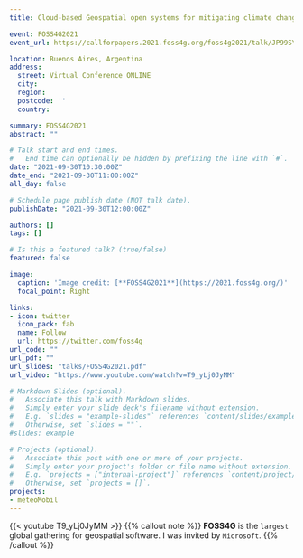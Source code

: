 ```yaml
---
title: Cloud-based Geospatial open systems for mitigating climate change research directions, challenges, and future perspectives

event: FOSS4G2021
event_url: https://callforpapers.2021.foss4g.org/foss4g2021/talk/JP99SY/index.html

location: Buenos Aires, Argentina
address:
  street: Virtual Conference ONLINE
  city: 
  region: 
  postcode: ''
  country: 

summary: FOSS4G2021
abstract: ""

# Talk start and end times.
#   End time can optionally be hidden by prefixing the line with `#`.
date: "2021-09-30T10:30:00Z"
date_end: "2021-09-30T11:00:00Z"
all_day: false

# Schedule page publish date (NOT talk date).
publishDate: "2021-09-30T12:00:00Z"

authors: []
tags: []

# Is this a featured talk? (true/false)
featured: false

image:
  caption: 'Image credit: [**FOSS4G2021**](https://2021.foss4g.org/)'
  focal_point: Right

links:
- icon: twitter
  icon_pack: fab
  name: Follow
  url: https://twitter.com/foss4g
url_code: ""
url_pdf: ""
url_slides: "talks/FOSS4G2021.pdf"
url_video: "https://www.youtube.com/watch?v=T9_yLj0JyMM"

# Markdown Slides (optional).
#   Associate this talk with Markdown slides.
#   Simply enter your slide deck's filename without extension.
#   E.g. `slides = "example-slides"` references `content/slides/example-slides.md`.
#   Otherwise, set `slides = ""`.
#slides: example

# Projects (optional).
#   Associate this post with one or more of your projects.
#   Simply enter your project's folder or file name without extension.
#   E.g. `projects = ["internal-project"]` references `content/project/deep-learning/index.md`.
#   Otherwise, set `projects = []`.
projects:
- meteoMobil
---
```

{{< youtube T9_yLj0JyMM >}}
{{% callout note %}}
**FOSS4G** is the `largest` global gathering for geospatial software. I was invited by `Microsoft`.
{{% /callout %}}


